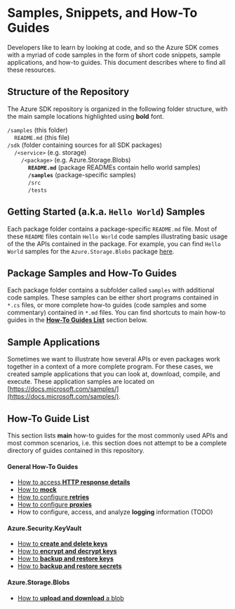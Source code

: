 # Samples, Snippets, and How-To Guides

Developers like to learn by looking at code, and so the Azure SDK comes with a myriad of code samples in the form of short code snippets, sample applications, and how-to guides. This document describes where to find all these resources.

## Structure of the Repository
The Azure SDK repository is organized in the following folder structure, with the main sample locations highlighted using **bold** font.

`/samples` (this folder)<br>
&nbsp;&nbsp;&nbsp;&nbsp;`README.md` (this file)<br>
`/sdk` (folder containing sources for all SDK packages)<br>
&nbsp;&nbsp;&nbsp;&nbsp;`/<service>` (e.g. storage)<br>
&nbsp;&nbsp;&nbsp;&nbsp;&nbsp;&nbsp;&nbsp;&nbsp;`/<package>` (e.g. Azure.Storage.Blobs)<br>
&nbsp;&nbsp;&nbsp;&nbsp;&nbsp;&nbsp;&nbsp;&nbsp;&nbsp;&nbsp;&nbsp;&nbsp;**`README.md`** (package READMEs contain hello world samples)<br>
&nbsp;&nbsp;&nbsp;&nbsp;&nbsp;&nbsp;&nbsp;&nbsp;&nbsp;&nbsp;&nbsp;&nbsp;**`/samples`** (package-specific samples)<br>
&nbsp;&nbsp;&nbsp;&nbsp;&nbsp;&nbsp;&nbsp;&nbsp;&nbsp;&nbsp;&nbsp;&nbsp;`/src`<br>
&nbsp;&nbsp;&nbsp;&nbsp;&nbsp;&nbsp;&nbsp;&nbsp;&nbsp;&nbsp;&nbsp;&nbsp;`/tests`<br>

##  Getting Started (a.k.a. `Hello World`) Samples
Each package folder contains a package-specific `README.md` file. Most of these `README` files contain `Hello World` code samples illustrating basic usage of the the APIs contained in the package. For example, you can find `Hello World` samples for the `Azure.Storage.Blobs` package [here](https://github.com/Azure/azure-sdk-for-net/blob/master/sdk/storage/Azure.Storage.Blobs/README.md#examples).

## Package Samples and How-To Guides
Each package folder contains a subfolder called `samples` with additional code samples. These samples can be either short programs contained in `*.cs` files, or more complete how-to guides (code samples and some commentary) contained in `*.md` files. You can find shortcuts to main how-to guides in the [**How-To Guides List**](#how-to-guide-list) section below.

## Sample Applications
Sometimes we want to illustrate how several APIs or even packages work together in a context of a more complete program. For these cases, we created sample applications that you can look at, download, compile, and execute. These application samples are located on 
[https://docs.microsoft.com/samples/](https://docs.microsoft.com/samples/).

## How-To Guide List
This section lists **main** how-to guides for the most commonly used APIs and most common scenarios, i.e. this section does not attempt to be a complete directory of guides contained in this repository. 

#### General How-To Guides
- [How to access **HTTP response details**](https://github.com/Azure/azure-sdk-for-net/blob/master/sdk/core/Azure.Core/samples/Response.md)
- [How to **mock**](https://github.com/Azure/azure-sdk-for-net/blob/master/sdk/core/Azure.Core/samples/Mocking.md)
- [How to configure **retries**](https://github.com/Azure/azure-sdk-for-net/blob/master/sdk/core/Azure.Core/samples/Configuration.md)
- [How to configure **proxies**](https://github.com/Azure/azure-sdk-for-net/blob/master/sdk/core/Azure.Core/samples/Configuration.md)
- How to configure, access, and analyze **logging** information (TODO)

#### Azure.Security.KeyVault
- [How to **create and delete keys**](https://github.com/Azure/azure-sdk-for-net/blob/master/sdk/keyvault/Azure.Security.KeyVault.Keys/samples/Sample1_HelloWorld.cs)
- [How to **encrypt and decrypt keys**](https://github.com/Azure/azure-sdk-for-net/blob/master/sdk/keyvault/Azure.Security.KeyVault.Keys/samples/Sample4_EncryptDecrypt.cs) 
- [How to **backup and restore keys**](https://github.com/Azure/azure-sdk-for-net/blob/master/sdk/keyvault/Azure.Security.KeyVault.Keys/samples/Sample2_BackupAndRestore.cs)
- [How to **backup and restore secrets**](https://github.com/Azure/azure-sdk-for-net/blob/master/sdk/keyvault/Azure.Security.KeyVault.Secrets/samples/Sample2_BackupAndRestore.md) 

#### Azure.Storage.Blobs
- [How to **upload and download** a blob](https://github.com/Azure/azure-sdk-for-net/blob/master/sdk/storage/Azure.Storage.Blobs/samples/Sample01a_HelloWorld.cs)
